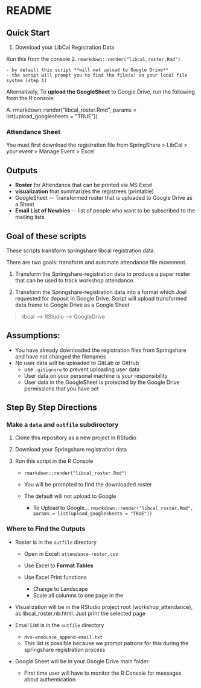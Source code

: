 # README


## Quick Start

1. Download your LibCal Registration Data

Run this from the console
2. `rmarkdown::render("libcal_roster.Rmd")`

    - by default this script **will not upload to Google Drive**
    - the script will prompt you to find the file(s) on your local file system (step 1)


Alternatively, To **upload the GoogleSheet** to Google Drive, run the following from the R console:

A. rmarkdown::render("libcal_roster.Rmd", params = list(upload_googlesheets = "TRUE"))

### Attendance Sheet

You must first download the registration file from SpringShare > LibCal > *your event* >  Manage Event > Excel


## Outputs

- **Roster** for Attendance that can be printed via MS Excel
- **visualization** that summarizes the registrees (printable)
- GoogleSheet -- Transformed roster that is uploaded to Google Drive as a Sheet
- **Email List of Newbies** -- list of people who want to be subscribed to the mailing lists

## Goal of these scripts

These scripts transform springshare libcal registration data.

There are two goals: transform and automate attendance file movement.

1. Transform the Springshare-registration data to produce a paper roster that can be used to track workshop attendance.

2. Transform the Springshare-registration data into a format which Joel requested for deposit in Google Drive.  Script will upload transformed data frame to Google Drive as a Google Sheet

> libcal --> RStudio --> GoogleDrive

## Assumptions:

- You have already downloaded the registration files from Springshare and have not changed the filenames
- No user data will be uploaded to GitLab or GitHub
    - use `.gitignore` to prevent uploading user data
    - User data on your personal machine is your responsibility
    - User data in the GoogleSheet is protected by the Google Drive permissions that you have set


## Step By Step Directions

### Make a `data` and `outfile` subdirectory 

1. Clone this repository as a new project in RStudio
1. Download your Springshare registration data 
1. Run this script in the R Console

    - `rmarkdown::render("libcal_roster.Rmd")`
    - You will be prompted to find the downloaded roster
    - The default will not upload to Google
    
        - To Upload to Google...   `rmarkdown::render("libcal_roster.Rmd", params = list(upload_googlesheets = "TRUE"))`


### Where to Find the Outputs

- Roster is in the `outfile` directory
    
    - Open in Excel:  `attendance-roster.csv`
    - Use Excel to **Format Tables** 
    - Use Excel Print functions
    
        - Change to Landscape 
        - Scale all columns to one page in the 
    
- Visualization will be in the RStudio project root (workshop_attendance), as libcal_roster.nb.html.  Just print the selected page

- Email List is in the `outfile` directory

    - `dvs-announce_append-email.txt`
    - This list is possible because we prompt patrons for this during the springshare registration process

- Google Sheet will be in your Google Drive main folder.

    - First time user will have to monitor the R Console for messages about authentication



